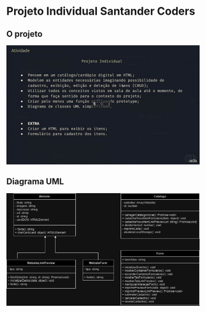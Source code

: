 # Projeto Individual Santander Coders

## O projeto
<img src="./projeto_individual.jpeg" width=600/>

## Diagrama UML
<img src="./diagrama_UML.png" width=800/>